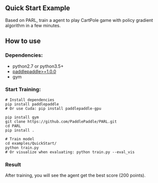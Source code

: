 ## Quick Start Example
Based on PARL, train a agent to play CartPole game with policy gradient algorithm in a few minutes.

## How to use
### Dependencies:

+ python2.7 or python3.5+
+ [paddlepaddle>=1.0.0](https://github.com/PaddlePaddle/Paddle)
+ gym

### Start Training:
```
# Install dependencies
pip install paddlepaddle  
# Or use Cuda: pip install paddlepaddle-gpu

pip install gym
git clone https://github.com/PaddlePaddle/PARL.git
cd PARL
pip install .

# Train model
cd examples/QuickStart/
python train.py  
# Or visualize when evaluating: python train.py --eval_vis
```

### Result
After training, you will see the agent get the best score (200 points).
